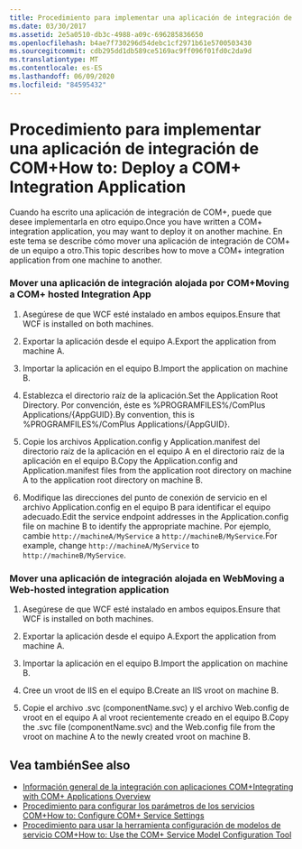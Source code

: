 ```yaml
---
title: Procedimiento para implementar una aplicación de integración de COM+
ms.date: 03/30/2017
ms.assetid: 2e5a0510-db3c-4988-a09c-696285836650
ms.openlocfilehash: b4ae7f730296d54debc1cf2971b61e5700503430
ms.sourcegitcommit: cdb295dd1db589ce5169ac9ff096f01fd0c2da9d
ms.translationtype: MT
ms.contentlocale: es-ES
ms.lasthandoff: 06/09/2020
ms.locfileid: "84595432"
---
```

# <a name="how-to-deploy-a-com-integration-application"></a><span data-ttu-id="9693f-102">Procedimiento para implementar una aplicación de integración de COM+</span><span class="sxs-lookup"><span data-stu-id="9693f-102">How to: Deploy a COM+ Integration Application</span></span>
<span data-ttu-id="9693f-103">Cuando ha escrito una aplicación de integración de COM+, puede que desee implementarla en otro equipo.</span><span class="sxs-lookup"><span data-stu-id="9693f-103">Once you have written a COM+ integration application, you may want to deploy it on another machine.</span></span> <span data-ttu-id="9693f-104">En este tema se describe cómo mover una aplicación de integración de COM+ de un equipo a otro.</span><span class="sxs-lookup"><span data-stu-id="9693f-104">This topic describes how to move a COM+ integration application from one machine to another.</span></span>  
  
### <a name="moving-a-com-hosted-integration-app"></a><span data-ttu-id="9693f-105">Mover una aplicación de integración alojada por COM+</span><span class="sxs-lookup"><span data-stu-id="9693f-105">Moving a COM+ hosted Integration App</span></span>  
  
1. <span data-ttu-id="9693f-106">Asegúrese de que WCF esté instalado en ambos equipos.</span><span class="sxs-lookup"><span data-stu-id="9693f-106">Ensure that WCF is installed on both machines.</span></span>  
  
2. <span data-ttu-id="9693f-107">Exportar la aplicación desde el equipo A.</span><span class="sxs-lookup"><span data-stu-id="9693f-107">Export the application from machine A.</span></span>  
  
3. <span data-ttu-id="9693f-108">Importar la aplicación en el equipo B.</span><span class="sxs-lookup"><span data-stu-id="9693f-108">Import the application on machine B.</span></span>  
  
4. <span data-ttu-id="9693f-109">Establezca el directorio raíz de la aplicación.</span><span class="sxs-lookup"><span data-stu-id="9693f-109">Set the Application Root Directory.</span></span> <span data-ttu-id="9693f-110">Por convención, éste es %PROGRAMFILES%/ComPlus Applications/{AppGUID}.</span><span class="sxs-lookup"><span data-stu-id="9693f-110">By convention, this is %PROGRAMFILES%/ComPlus Applications/{AppGUID}.</span></span>  
  
5. <span data-ttu-id="9693f-111">Copie los archivos Application.config y Application.manifest del directorio raíz de la aplicación en el equipo A en el directorio raíz de la aplicación en el equipo B.</span><span class="sxs-lookup"><span data-stu-id="9693f-111">Copy the Application.config and Application.manifest files from the application root directory on machine A to the application root directory on machine B.</span></span>  
  
6. <span data-ttu-id="9693f-112">Modifique las direcciones del punto de conexión de servicio en el archivo Application.config en el equipo B para identificar el equipo adecuado.</span><span class="sxs-lookup"><span data-stu-id="9693f-112">Edit the service endpoint addresses in the Application.config file on machine B to identify the appropriate machine.</span></span> <span data-ttu-id="9693f-113">Por ejemplo, cambie `http://machineA/MyService` a `http://machineB/MyService`.</span><span class="sxs-lookup"><span data-stu-id="9693f-113">For example, change `http://machineA/MyService` to `http://machineB/MyService`.</span></span>  
  
### <a name="moving-a-web-hosted-integration-application"></a><span data-ttu-id="9693f-114">Mover una aplicación de integración alojada en Web</span><span class="sxs-lookup"><span data-stu-id="9693f-114">Moving a Web-hosted integration application</span></span>  
  
1. <span data-ttu-id="9693f-115">Asegúrese de que WCF esté instalado en ambos equipos.</span><span class="sxs-lookup"><span data-stu-id="9693f-115">Ensure that WCF is installed on both machines.</span></span>  
  
2. <span data-ttu-id="9693f-116">Exportar la aplicación desde el equipo A.</span><span class="sxs-lookup"><span data-stu-id="9693f-116">Export the application from machine A.</span></span>  
  
3. <span data-ttu-id="9693f-117">Importar la aplicación en el equipo B.</span><span class="sxs-lookup"><span data-stu-id="9693f-117">Import the application on machine B.</span></span>  
  
4. <span data-ttu-id="9693f-118">Cree un vroot de IIS en el equipo B.</span><span class="sxs-lookup"><span data-stu-id="9693f-118">Create an IIS vroot on machine B.</span></span>  
  
5. <span data-ttu-id="9693f-119">Copie el archivo .svc (componentName.svc) y el archivo Web.config de vroot en el equipo A al vroot recientemente creado en el equipo B.</span><span class="sxs-lookup"><span data-stu-id="9693f-119">Copy the .svc file (componentName.svc) and the Web.config file from the vroot on machine A to the newly created vroot on machine B.</span></span>  
  
## <a name="see-also"></a><span data-ttu-id="9693f-120">Vea también</span><span class="sxs-lookup"><span data-stu-id="9693f-120">See also</span></span>

- [<span data-ttu-id="9693f-121">Información general de la integración con aplicaciones COM+</span><span class="sxs-lookup"><span data-stu-id="9693f-121">Integrating with COM+ Applications Overview</span></span>](integrating-with-com-plus-applications-overview.md)
- [<span data-ttu-id="9693f-122">Procedimiento para configurar los parámetros de los servicios COM+</span><span class="sxs-lookup"><span data-stu-id="9693f-122">How to: Configure COM+ Service Settings</span></span>](how-to-configure-com-service-settings.md)
- [<span data-ttu-id="9693f-123">Procedimiento para usar la herramienta configuración de modelos de servicio COM+</span><span class="sxs-lookup"><span data-stu-id="9693f-123">How to: Use the COM+ Service Model Configuration Tool</span></span>](how-to-use-the-com-service-model-configuration-tool.md)
